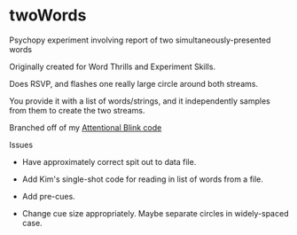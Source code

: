 # twoWords
Psychopy experiment involving report of two simultaneously-presented words

Originally created for Word Thrills and Experiment Skills.

Does RSVP, and flashes one really large circle around both streams.

You provide it with a list of words/strings, and it independently samples from them to create the two streams.

Branched off of my [Attentional Blink code](https://github.com/alexholcombe/attentional-blink)

Issues

* Have approximately correct spit out to data file.
* Add Kim's single-shot code for reading in list of words from a file.

* Add pre-cues.
* Change cue size appropriately. Maybe separate circles in widely-spaced case.